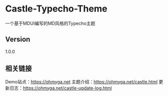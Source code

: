 # Castle-Typecho-Theme
一个基于MDUI编写的MD风格的Typecho主题

## Version
1.0.0

## 相关链接
Demo站点：https://ohmyga.net
主题介绍：https://ohmyga.net/castle.html
更新日志：https://ohmyga.net/castle-update-log.html

